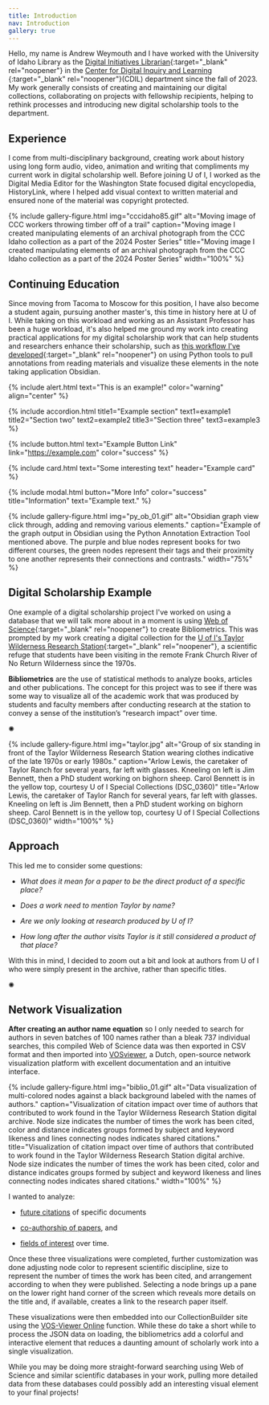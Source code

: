```yaml
---
title: Introduction
nav: Introduction
gallery: true
---
```


Hello, my name is Andrew Weymouth and I have worked with the University of Idaho Library as the [Digital Initiatives Librarian](https://www.lib.uidaho.edu/about/people/aweymouth.html){:target="_blank" rel="noopener"} in the [Center for Digital Inquiry and Learning ](https://cdil.lib.uidaho.edu/){:target="_blank" rel="noopener"}(CDIL) department since the fall of 2023. My work generally consists of creating and maintaining our digital collections, collaborating on projects with fellowship recipients, helping to rethink processes and introducing new digital scholarship tools to the department.

## Experience

I come from multi-disciplinary background, creating work about history using long form audio, video, animation and writing that compliments my current work in digital scholarship well. Before joining U of I, I worked as the Digital Media Editor for the Washington State focused digital encyclopedia, HistoryLink, where I helped add visual context to written material and ensured none of the material was copyright protected. 

{% include gallery-figure.html img="cccidaho85.gif" alt="Moving image of CCC workers throwing timber off of a trail" caption="Moving image I created manipulating elements of an archival photograph from the CCC Idaho collection as a part of the 2024 Poster Series" title="Moving image I created manipulating elements of an archival photograph from the CCC Idaho collection as a part of the 2024 Poster Series" width="100%" %}

## Continuing Education

Since moving from Tacoma to Moscow for this position, I have also become a student again, pursuing another master's, this time in history here at U of I. While taking on this workload and working as an Assistant Professor has been a huge workload, it's also helped me ground my work into creating practical applications for my digital scholarship work that can help students and researchers enhance their scholarship, such as [this workflow I've developed](https://aweymo-ui.github.io/python_obsidian/){:target="_blank" rel="noopener"} on using Python tools to pull annotations from reading materials and visualize these elements in the note taking application Obsidian.  

{% include alert.html text="This is an example!" color="warning" align="center" %}

{% include accordion.html title1="Example section" text1=example1 title2="Section two" text2=example2 title3="Section three" text3=example3 %}

{% include button.html text="Example Button Link" link="https://example.com" color="success" %}

{% include card.html text="Some interesting text" header="Example card" %}

{% include modal.html button="More Info" color="success" title="Information" text="Example text." %}

{% include gallery-figure.html img="py_ob_01.gif" alt="Obsidian graph view click through, adding and removing various elements." caption="Example of the graph output in Obsidian using the Python Annotation Extraction Tool mentioned above. The purple and blue nodes represent books for two different courses, the green nodes represent their tags and their proximity to one another represents their connections and contrasts." width="75%" %}

## Digital Scholarship Example

One example of a digital scholarship project I've worked on using a database that we will talk more about in a moment is using [Web of Science](https://www.webofscience.com/wos/woscc/basic-search){:target="_blank" rel="noopener"} to create Bibliometrics. This was prompted by my work creating a digital collection for the [U of I's Taylor Wilderness Research Station](https://www.lib.uidaho.edu/digital/taylor-archive/){:target="_blank" rel="noopener"}, a scientific refuge that students have been visiting in the remote Frank Church River of No Return Wilderness since the 1970s.

**Bibliometrics** are the use of statistical methods to analyze books, articles and other publications. The concept for this project was to see if there was some way to visualize all of the academic work that was produced by students and faculty members after conducting research at the station to convey a sense of the institution’s “research impact” over time. 

<div class="symbol-container">
    <p class="symbol">&#10042;</p>
</div>

{% include gallery-figure.html img="taylor.jpg" alt="Group of six standing in front of the Taylor Wilderness Research Station wearing clothes indicative of the late 1970s or early 1980s." caption="Arlow Lewis, the caretaker of Taylor Ranch for several years, far left with glasses. Kneeling on left is Jim Bennett, then a PhD student working on bighorn sheep. Carol Bennett is in the yellow top, courtesy U of I Special Collections (DSC_0360)" title="Arlow Lewis, the caretaker of Taylor Ranch for several years, far left with glasses. Kneeling on left is Jim Bennett, then a PhD student working on bighorn sheep. Carol Bennett is in the yellow top, courtesy U of I Special Collections (DSC_0360)" width="100%" %}

## Approach

This led me to consider some questions: 

* _What does it mean for a paper to be the direct product of a specific place?_ 

* _Does a work need to mention Taylor by name?_ 

* _Are we only looking at research produced by U of I?_ 

* _How long after the author visits Taylor is it still considered a product of that place?_ 

With this in mind, I decided to zoom out a bit and look at authors from U of I who were simply present in the archive, rather than specific titles.

<div class="symbol-container">
    <p class="symbol">&#10042;</p>
</div>

## Network Visualization

**After creating an author name equation** so I only needed to search for authors in seven batches of 100 names rather than a bleak 737 individual searches, this compiled Web of Science data was then exported in CSV format and then imported into [VOSviewer](https://www.vosviewer.com/), a Dutch, open-source network visualization platform with excellent documentation and an intuitive interface.

{% include gallery-figure.html img="biblio_01.gif" alt="Data visualization of multi-colored nodes against a black background labeled with the names of authors." caption="Visualization of citation impact over time of authors that contributed to work found in the Taylor Wilderness Research Station digital archive. Node size indicates the number of times the work has been cited, color and distance indicates groups formed by subject and keyword likeness and lines connecting nodes indicates shared citations."  title="Visualization of citation impact over time of authors that contributed to work found in the Taylor Wilderness Research Station digital archive. Node size indicates the number of times the work has been cited, color and distance indicates groups formed by subject and keyword likeness and lines connecting nodes indicates shared citations." width="100%" %}

I wanted to analyze: 

* [future citations](https://www.lib.uidaho.edu/digital/taylor-archive/citation.html) of specific documents 

* [co-authorship of papers](https://www.lib.uidaho.edu/digital/taylor-archive/coauthorship.html), and 

* [fields of interest](https://www.lib.uidaho.edu/digital/taylor-archive/keywords.html) over time. 

Once these three visualizations were completed, further customization was done adjusting node color to represent scientific discipline, size to represent the number of times the work has been cited, and arrangement according to when they were published. Selecting a node brings up a pane on the lower right hand corner of the screen which reveals more details on the title and, if available, creates a link to the research paper itself.

These visualizations were then embedded into our CollectionBuilder site using the [VOS-Viewer Online](https://github.com/neesjanvaneck/VOSviewer-Online) function. While these do take a short while to process the JSON data on loading, the bibliometrics add a colorful and interactive element that reduces a daunting amount of scholarly work into a single visualization.

While you may be doing more straight-forward searching using Web of Science and similar scientific databases in your work, pulling more detailed data from these databases could possibly add an interesting visual element to your final projects!